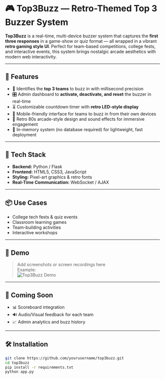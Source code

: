 # 🎮 Top3Buzz — Retro-Themed Top 3 Buzzer System

**Top3Buzz** is a real-time, multi-device buzzer system that captures the **first three responses** in a game-show or quiz format — all wrapped in a vibrant **retro gaming style UI**. Perfect for team-based competitions, college fests, and interactive events, this system brings nostalgic arcade aesthetics with modern web interactivity.

---

## 🚀 Features

- 🥇 Identifies the **top 3 teams** to buzz in with millisecond precision  
- 🎛️ Admin dashboard to **activate, deactivate, and reset** the buzzer in real-time  
- ⏳ Customizable countdown timer with **retro LED-style display**  
- 📱 Mobile-friendly interface for teams to buzz in from their own devices  
- 🎨 Retro 80s arcade-style design and sound effects for immersive engagement  
- 💾 In-memory system (no database required) for lightweight, fast deployment  

---

## 🔧 Tech Stack

- **Backend:** Python / Flask  
- **Frontend:** HTML5, CSS3, JavaScript  
- **Styling:** Pixel-art graphics & retro fonts  
- **Real-Time Communication:** WebSocket / AJAX  

---

## 📦 Use Cases

- College tech fests & quiz events  
- Classroom learning games  
- Team-building activities  
- Interactive workshops  

---

## 📸 Demo

> Add screenshots or screen recordings here  
> Example:  
> ![Top3Buzz Demo](assets/demo.gif)

---

## 🔮 Coming Soon

- 📊 Scoreboard integration  
- 🔊 Audio/Visual feedback for each team  
- 📈 Admin analytics and buzz history  

---

## 🛠️ Installation

```bash
git clone https://github.com/yourusername/top3buzz.git
cd top3buzz
pip install -r requirements.txt
python app.py
